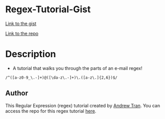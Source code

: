 # Regex-Tutorial-Gist

[Link to the gist](https://gist.github.com/AndrewTranMSW/d45e963597c85cdb4408752eff9b2a86)

[Link to the repo](https://github.com/AndrewTranMSW/regex-tutorial)

# Description

- A tutorial that walks you through the parts of an e-mail regex!

```
/^([a-z0-9_\.-]+)@([\da-z\.-]+)\.([a-z\.]{2,6})$/
```

## Author

This Regular Expression (regex) tutorial created by [Andrew Tran](https://github.com/AndrewTranMSW). You can access the repo for this regex tutorial [here](https://github.com/AndrewTranMSW/regex-tutorial).
